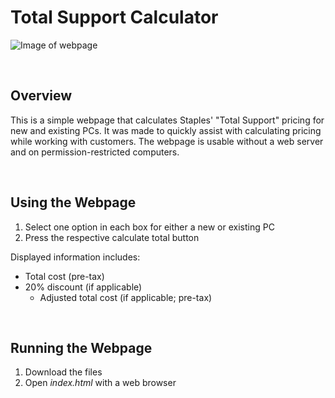 # Total Support Calculator

![Image of webpage](https://i.imgur.com/RZKuDMK.png)


<br/>

## Overview

This is a simple webpage that calculates Staples' "Total Support" pricing for new and existing PCs. It was made to quickly assist with calculating pricing while working with customers. The webpage is usable without a web server and on permission-restricted computers.


<br/>

## Using the Webpage

1. Select one option in each box for either a new or existing PC
2. Press the respective calculate total button

Displayed information includes:
* Total cost (pre-tax)
* 20% discount (if applicable)
  * Adjusted total cost (if applicable; pre-tax)


<br/>

## Running the Webpage
1. Download the files
2. Open <i>index.html</i> with a web browser
